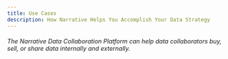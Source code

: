 ```yaml
---
title: Use Cases
description: How Narrative Helps You Accomplish Your Data Strategy
---
```


###### The Narrative Data Collaboration Platform can help data collaborators buy, sell, or share data internally and externally.
